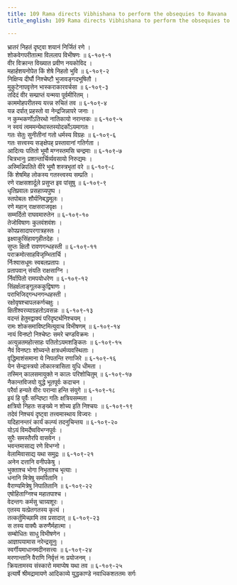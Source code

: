 ```yaml
---
title: 109 Rama directs Vibhishana to perform the obsequies to Ravana
title_english: 109 Rama directs Vibhishana to perform the obsequies to Ravana

---
```

<div class="audioEmbed"  caption="श्रीराम-हरिसीताराममूर्ति-घनपाठिभ्यां वचनम्" src="https://archive.org/download/Ramayana-recitation-Sriram-harisItArAmamUrti-Ghanapaati-v2/Kanda_6/Kanda_6_YK-109-Rama_directs_Vibhishana_to_perform_the_obsequies_to_Ravana_0.mp3"></div>

भ्रातरं निहतं दृष्ट्वा शयानं निर्जितं रणे ।  
शोकवेगपरीतात्मा विललाप विभीषणः ॥ ६-१०९-१  
वीर विक्रान्त विख्यात प्रवीण नयकोविद ।  
महार्हशयनोपेत किं शेषे निहतो भुवि ॥ ६-१०९-२  
निक्षिप्य दीर्घौ निश्चेष्टौ भुजावङ्गदभूषितौ ।  
मुकुटेनापवृत्तेन भास्कराकारवर्चसा ॥ ६-१०९-३  
तदिदं वीर सम्प्राप्तं यन्मया पूर्वमीरितम् ।  
काममोहपरीतस्य यत्त्न्न रुचितं तव ॥ ६-१०९-४  
यन्न दर्पात् प्रहस्तो वा नेन्द्रजिन्नापरे जनाः ।  
न कुम्भकर्णोऽतिरथो नातिकायो नरान्तकः ॥ ६-१०९-५  
न स्वयं त्वममन्येथास्तस्योदर्कोऽयमागतः ।  
गतः सेतुः सुनीतीनां गतो धर्मस्य विग्रहः ॥ ६-१०९-६  
गतः सत्त्वस्य सङ्क्षेपह् प्रस्तावानां गतिर्गता ।  
आदित्यः पतितो भूमौ मग्नस्तमसि चन्द्रमाः ॥ ६-१०९-७  
चित्रभानुः प्रशान्तार्चिर्व्यवसायो निरुद्यमः ।  
अस्मिन्निपतिते वीरे भूमौ शस्त्रभृतां वरे ॥ ६-१०९-८  
किं शेषमिह लोकस्य गतस्त्त्वस्य सम्प्रति ।  
रणे राक्षसशार्दूले प्रसुप्त इव पांसुषु ॥ ६-१०९-९  
धृतिप्रवालः प्रसहाग्र्यपुष्प ।  
स्तपोबलः शौर्यनिबद्धमूलः ।  
रणे महान् राक्षसराजवृक्षः ।  
सम्मर्दितो राघवमारुतेन ॥ ६-१०९-१०  
तेजोविषाणः कुलवंशवंशः ।  
कोपप्रसादापरगात्रहस्तः ।  
इक्ष्वाकुसिंहावगृहीतदेहः ।  
सुप्तः क्षितौ रावणगन्धहस्ती ॥ ६-१०९-११  
पराक्रमोत्साहविजृम्भितार्चि ।  
र्निःश्वासधूमः स्वबलप्रतापः ।  
प्रतापवान् संयति राक्षसाग्नि ।  
र्निर्वापितो रामपयोधरेण ॥ ६-१०९-१२  
सिंहर्क्षलाङ्गूलककुद्विषाणः ।  
पराभिजिद्गन्धनगन्धहस्ती ।  
रक्षोवृषश्चापलकर्णचक्षुः ।  
क्षितीश्वरव्याग्रहतोऽवसन्नः ॥ ६-१०९-१३  
वदन्तं हेतुमद्वाक्यं परिदृष्टर्थनिश्चयम् ।  
रामः शोकसमाविष्टमित्युवाच विभीषणम् ॥ ६-१०९-१४  
नायं विनष्टो निश्चेष्टः समरे चण्डविक्रमः ।  
अत्युन्नतमहोत्साहः पतितोऽयमशङ्कितः ॥ ६-१०९-१५  
नैवं विनष्टाः शोच्यन्ते क्षत्रधर्मव्यवस्थिताः ।  
वृद्धिमाशंसमाना ये निपतन्ति रणाजिरे ॥ ६-१०९-१६  
येन सेन्द्रास्त्रयो लोकास्त्रासिता युधि धीमता ।  
तस्मिन् कालसमायुक्ते न कालः परिशोचितुम् ॥ ६-१०९-१७  
नैकान्तविजयो युद्धे भूतपूर्वः कदाचन ।  
परैर्वा हन्यते वीरः परान्वा हन्ति संयुगे ॥ ६-१०९-१८  
इयं हि पूर्वैः सन्दिष्टा गतिः क्षत्रियसम्मता ।  
क्षत्रियो निहतः सङ्ख्ये न शोच्य इति निश्चयः ॥ ६-१०९-१९  
तदेवं निश्चयं दृष्ट्वा तत्त्वमास्थाय विज्वरः ।  
यदिहानन्तरं कार्यं कल्प्यं तदनुचिन्तय ॥ ६-१०९-२०  
योऽयं विमर्देष्वविभग्नपूर्वः ।  
सुरैः समस्तैरपि वासवेन ।  
भवन्तमासाद्य रणे विभग्नो ।  
वेलामिवासाद्य यथा समुद्रः ॥ ६-१०९-२१  
अनेन दत्तानि वनीपकेषु ।  
भुक्ताश्च भोगा निभृताश्च भृत्याः ।  
धनानि मित्रेषु समर्पितानि ।  
वैराण्यमित्रेषु निपातितानि ॥ ६-१०९-२२  
एषोहिताग्निश्च महातपाश्च ।  
वेदन्तगः कर्मसु चाग्र्यशूरः ।  
एतस्य यत्प्रेतगतस्य कृत्यं ।  
तत्कर्तुमिच्छामि तव प्रसादात् ॥ ६-१०९-२३  
स तस्य वाक्यैः करुणैर्महात्मा ।  
सम्बोधितः साधु विभीषणेन ।  
आज्ञापयामास नरेन्द्रसूनुः ।  
स्वर्गीयमाधानमदीनसत्त्वः ॥ ६-१०९-२४  
मरणान्तानि वैराणि निर्वृत्तं नः प्रयोजनम् ।  
क्रियतामस्य संस्कारो ममाप्येष यथा तव ॥ ६-१०९-२५  
इत्यार्षे श्रीमद्रामायणे आदिकाव्ये युद्धकाण्डे नवाधिकशततमः सर्गः